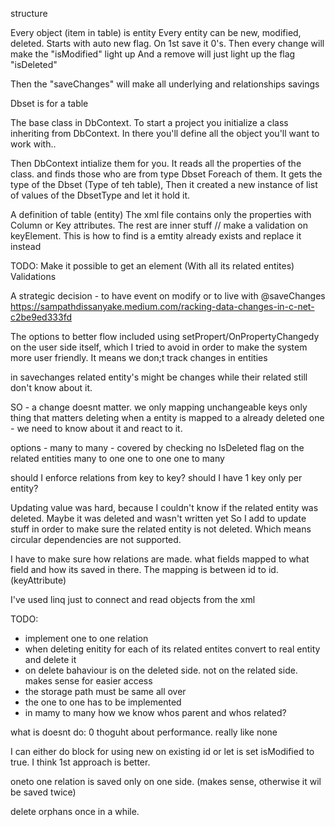 

structure

Every object (item in table) is entity
Every entity can be new, modified, deleted. Starts with auto new flag. On 1st save it 0's. Then every change will make the "isModified" light up
And a remove will just light up the flag "isDeleted"

Then the "saveChanges" will make all underlying and relationships savings

Dbset is for a table

The base class in DbContext. To start a project you initialize a class inheriting from DbContext. In there you'll define all the object you'll want to work with..

Then DbContext intialize them for you. It reads all the properties of the class. and finds those who are from type Dbset
Foreach of them. It gets the type of the Dbset (Type of teh table),
Then it created a new instance of list of values of the DbsetType and let it hold it. 


A definition of table (entity)
The xml file contains only the properties with Column or Key attributes. The rest are inner stuff
// make a validation on keyElement. This is how to find is a emtity already exists and replace it instead



TODO:
Make it possible to get an element (With all its related entites)
Validations



A strategic decision - to have event on modify or to live with @saveChanges
https://sampathdissanyake.medium.com/racking-data-changes-in-c-net-c2be9ed333fd


The options to better flow included using setPropert/OnPropertyChangedy on the user side itself, which I tried to avoid in order to make the system more user friendly. It means we don;t track changes in entities




in savechanges related entity's might be changes while their related still don't know about it.

SO - a change doesnt matter. we only mapping unchangeable keys
only thing that matters deleting
when a entity is mapped to a already deleted one - we need to know about it and react to it.

options - many to many - covered by checking no IsDeleted flag on the related entities
many to one
one to one
one to many


should I enforce relations from key to key? should I have 1 key only per entity?

Updating value was hard, because I couldn't know if the related entity was deleted. Maybe it was deleted and wasn't written yet 
So I add to update stuff in order to make sure the related entity is not deleted.
Which means circular dependencies are not supported.


I have to make sure how relations are made. what fields mapped to what field and how its saved in there.
The mapping is between id to id. (keyAttribute)


I've used linq just to connect and read objects from the xml


TODO: 
- implement one to one relation
- when deleting enitity for each of its related entites convert to real entity and delete it
- on delete bahaviour is on the deleted side. not on the related side. makes sense for easier access
- the storage path must be same all over
- the one to one has to be implemented
- in mamy to many how we know whos parent and whos related?


what is doesnt do: 0 thoguht about performance. 
really
like none

I can either do block for using new on existing id or let is set isModified to true. I think 1st approach is better.


oneto one relation is saved only on one side. (makes sense, otherwise it wil be saved twice)


delete orphans once in a while.